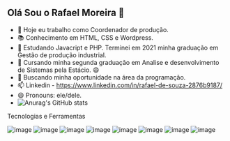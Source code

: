 ## Olá Sou o Rafael Moreira 👋

- 🔭 Hoje eu trabalho como Coordenador de produção.
- 📚 Conhecimento em HTML, CSS e Wordpress.
- 🌱 Estudando Javacript e PHP. Terminei em 2021 minha graduação em Gestão de produção industrial.
- 🌱 Cursando  minha segunda graduação em Analise e desenvolvimento de Sistemas pela Estácio. 😄
- 👯 Buscando minha oportunidade na área da programação. 
- 📫 Linkedin - https://www.linkedin.com/in/rafael-de-souza-2876b9187/
- 😄 Pronouns: ele/dele.
- ![Anurag's GitHub stats](https://github-readme-stats.vercel.app/api?username=raffnb&show_icons=true&theme=onedark)




Tecnologias e Ferramentas

![image](https://user-images.githubusercontent.com/92860308/210170458-9d318869-656a-47f1-8ff1-bd5252c2b05c.png) ![image](https://user-images.githubusercontent.com/92860308/210170480-e3e58492-d12c-45a8-80a2-c38ceec17d0c.png) ![image](https://user-images.githubusercontent.com/92860308/210170500-5ae8dc58-d01b-41e6-a2b7-46a0ddd5ef70.png) ![image](https://user-images.githubusercontent.com/92860308/210170505-786543e0-17da-465e-a15f-a85352cbb2fa.png) ![image](https://user-images.githubusercontent.com/92860308/210170514-b9458262-4098-4972-8704-62a7e3df35d9.png) ![image](https://user-images.githubusercontent.com/92860308/210170527-7732ac14-164b-4179-b545-404751427ecc.png) ![image](https://user-images.githubusercontent.com/92860308/210170600-c57b273e-48d4-47a5-abb3-0557229f1682.png)
 ![image](https://user-images.githubusercontent.com/92860308/210170614-8f3c68ba-0cfb-4fd3-82d3-60f28edfe399.png)






